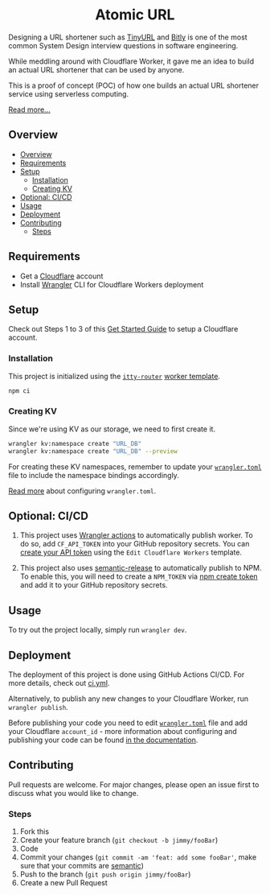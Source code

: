 <h1 align="center"><strong>Atomic URL</strong></h1>

Designing a URL shortener such as [TinyURL](https://tinyurl.com/) and [Bitly](https://bitly.com/) is one of the most common System Design interview questions in software engineering.

While meddling around with Cloudflare Worker, it gave me an idea to build an actual URL shortener that can be used by anyone.

This is a proof of concept (POC) of how one builds an actual URL shortener service using serverless computing.

[Read more...](https://jerrynsh.com/i-built-my-own-tiny-url/)

## Overview

- [Overview](#overview)
- [Requirements](#requirements)
- [Setup](#setup)
  - [Installation](#installation)
  - [Creating KV](#creating-kv)
- [Optional: CI/CD](#optional-cicd)
- [Usage](#usage)
- [Deployment](#deployment)
- [Contributing](#contributing)
  - [Steps](#steps)

## Requirements

-   Get a [Cloudflare](https://www.cloudflare.com/) account
-   Install [Wrangler](https://github.com/cloudflare/wrangler#installation) CLI for Cloudflare Workers deployment

## Setup

Check out Steps 1 to 3 of this [Get Started Guide](https://developers.cloudflare.com/workers/get-started/guide/) to setup a Cloudflare account.

### Installation

This project is initialized using the [`itty-router`](https://github.com/kwhitley/itty-router) [worker template](https://github.com/cloudflare/worker-template-router).

```sh
npm ci
```

### Creating KV

Since we're using KV as our storage, we need to first create it.

```sh
wrangler kv:namespace create "URL_DB"
wrangler kv:namespace create "URL_DB" --preview
```

For creating these KV namespaces, remember to update your [`wrangler.toml`](./wrangler.toml) file to include the namespace bindings accordingly.

[Read more](https://developers.cloudflare.com/workers/wrangler/configuration/#configure-wranglertoml) about configuring `wrangler.toml`.

## Optional: CI/CD

1. This project uses [Wrangler actions](https://github.com/marketplace/actions/deploy-to-cloudflare-workers-with-wrangler) to automatically publish worker. To do so, add `CF_API_TOKEN` into your GitHub repository secrets. You can [create your API token](https://dash.cloudflare.com/profile/api-tokens) using the `Edit Cloudflare Workers` template.

2. This project also uses [semantic-release](https://github.com/semantic-release/npm) to automatically publish to NPM. To enable this, you will need to create a `NPM_TOKEN` via [npm create token](https://docs.npmjs.com/getting-started/working_with_tokens#how-to-create-new-tokens) and add it to your GitHub repository secrets.

## Usage

To try out the project locally, simply run `wrangler dev`.

## Deployment

The deployment of this project is done using GitHub Actions CI/CD. For more details, check out [ci.yml](./.github/workflows/ci.yml).

Alternatively, to publish any new changes to your Cloudflare Worker, run `wrangler publish`.

Before publishing your code you need to edit [`wrangler.toml`](./wrangler.toml) file and add your Cloudflare `account_id` - more information about configuring and publishing your code can be found [in the documentation](https://developers.cloudflare.com/workers/learning/getting-started#7-configure-your-project-for-deployment).

## Contributing

Pull requests are welcome. For major changes, please open an issue first to discuss what you would like to change.

### Steps

1. Fork this
2. Create your feature branch (`git checkout -b jimmy/fooBar`)
3. Code
4. Commit your changes (`git commit -am 'feat: add some fooBar'`, make sure that your commits are [semantic](https://gist.github.com/joshbuchea/6f47e86d2510bce28f8e7f42ae84c716))
5. Push to the branch (`git push origin jimmy/fooBar`)
6. Create a new Pull Request
